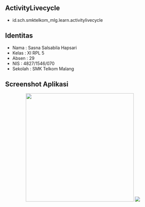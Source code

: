 ## ActivityLivecycle
* id.sch.smktelkom_mlg.learn.activitylivecycle

## Identitas
* Nama  : Sasna Salsabila Hapsari
* Kelas : XI RPL 5
* Absen : 29
* NIS   : 4827/1546/070
* Sekolah : SMK Telkom Malang

## Screenshot Aplikasi
<p align="center">
  <img src="https://cloud.githubusercontent.com/assets/22133030/19231076/354149d0-8f02-11e6-9da4-def619050334.jpg" width="350"/>
  <img src="https://cloud.githubusercontent.com/assets/22133030/19231079/3b526124-8f02-11e6-99b0-c87cfafd1290.PNG"/>
</p>
